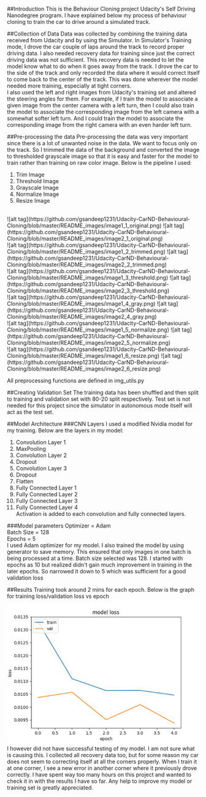 
##Introduction
This is the Behaviour Cloning project Udacity's Self Driving Nanodegree program. 
I have explained below my process of behaviour cloning to train the car to drive around a simulated track.

##Collection of Data
Data was collected by combining the training data received from Udacity and by using the Simulator. 
In Simulator's Training mode, I drove the car couple of laps around the track to record proper driving data. 
I also needed recovery data for training since just the correct driving data was not sufficient. This recovery data
is needed to let the model know what to do when it goes away from the track. I drove the car to the side of the track
and only recorded the data where it would correct itself to come back to the center of the track. This was done 
wherever the model needed more training, especially at tight corners.<BR>
I also used the left and right images from Udacity's training set and altered the steering angles for them. 
For example, if I train the model to associate a given image from the center camera with a left turn, then I could also train the model to associate the corresponding image from the left camera with a somewhat softer left turn. And I could train the model to associate the corresponding image from the right camera with an even harder left turn.


##Pre-processing the data
Pre-processing the data was very important since there is a lot of unwanted noise in the data. We want to focus only
on the track. So I trimmed the data of the background and converted the image to thresholded grayscale image so 
that it is easy and faster for the model to train rather than training on raw color image.
Below is the pipeline I used:<BR>
1. Trim Image<BR>
2. Threshold Image<BR>
3. Grayscale Image<BR>
4. Normalize Image<BR>
5. Resize Image<BR>
<BR>
![alt tag](https://github.com/gsandeep1231/Udacity-CarND-Behavioural-Cloning/blob/master/README_images/image1_1_original.png)
![alt tag](https://github.com/gsandeep1231/Udacity-CarND-Behavioural-Cloning/blob/master/README_images/image2_1_original.png)<BR>
![alt tag](https://github.com/gsandeep1231/Udacity-CarND-Behavioural-Cloning/blob/master/README_images/image1_2_trimmed.png)
![alt tag](https://github.com/gsandeep1231/Udacity-CarND-Behavioural-Cloning/blob/master/README_images/image2_2_trimmed.png)<BR>
![alt tag](https://github.com/gsandeep1231/Udacity-CarND-Behavioural-Cloning/blob/master/README_images/image1_3_threshold.png)
![alt tag](https://github.com/gsandeep1231/Udacity-CarND-Behavioural-Cloning/blob/master/README_images/image2_3_threshold.png)<BR>
![alt tag](https://github.com/gsandeep1231/Udacity-CarND-Behavioural-Cloning/blob/master/README_images/image1_4_gray.png)
![alt tag](https://github.com/gsandeep1231/Udacity-CarND-Behavioural-Cloning/blob/master/README_images/image2_4_gray.png)<BR>
![alt tag](https://github.com/gsandeep1231/Udacity-CarND-Behavioural-Cloning/blob/master/README_images/image1_5_normalize.png)
![alt tag](https://github.com/gsandeep1231/Udacity-CarND-Behavioural-Cloning/blob/master/README_images/image2_5_normalize.png)<BR>
![alt tag](https://github.com/gsandeep1231/Udacity-CarND-Behavioural-Cloning/blob/master/README_images/image1_6_resize.png)
![alt tag](https://github.com/gsandeep1231/Udacity-CarND-Behavioural-Cloning/blob/master/README_images/image2_6_resize.png)<BR>

All preprocessing functions are defined in img_utils.py

##Creating Validation Set
The training data has been shuffled and then split to training and validation set with 80-20 split respectively. 
Test set is not needed for this project since the simulator in autonomous mode itself will act as the test set. 

##Model Architecture
###CNN Layers
I used a modified Nvidia model for my training. Below are the layers in my model:<BR>
1. Convolution Layer 1<BR>
2. MaxPooling<BR>
3. Convolution Layer 2<BR>
4. Dropout<BR>
5. Convolution Layer 3<BR>
6. Dropout<BR>
7. Flatten<BR>
8. Fully Connected Layer 1<BR>
9. Fully Connected Layer 2<BR>
10. Fully Connected Layer 3<BR>
11. Fully Connected Layer 4<BR>
Activation is added to each convolution and fully connected layers.

###Model parameters
Optimizer = Adam<BR>
Batch Size = 128<BR>
Epochs = 5<BR>
I used Adam optimizer for my model. I also trained the model by using generator to save memory.
This ensured that only images in one batch is being processed at a time.
Batch size selected was 128. I started with epochs as 10 but realized didn't gain much improvement
in training in the later epochs. So narrowed it down to 5 which was sufficient for a good validation loss

##Results
Training took around 2 mins for each epoch. Below is the graph for training loss/validation loss vs epoch <BR>
![alt tag](https://github.com/gsandeep1231/Udacity-CarND-Behavioural-Cloning/blob/master/model_loss_plot.png)
I however did not have successful testing of my model. I am not sure what is causing this. I collected all recovery data too, but for some reason my car does not seem to correcting itself at all the corners properly. When I train it at one corner, I see a new error in another corner where it previously drove correctly. 
I have spent way too many hours on this project and wanted to check it in with the results I have so far. Any help to improve my model or training set is greatly appreciated.
